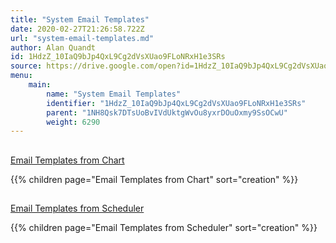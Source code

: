 ```yaml
---
title: "System Email Templates"
date: 2020-02-27T21:26:58.722Z
url: "system-email-templates.md"
author: Alan Quandt
id: 1HdzZ_10IaQ9bJp4QxL9Cg2dVsXUao9FLoNRxH1e3SRs
source: https://drive.google.com/open?id=1HdzZ_10IaQ9bJp4QxL9Cg2dVsXUao9FLoNRxH1e3SRs
menu:
    main:
        name: "System Email Templates"
        identifier: "1HdzZ_10IaQ9bJp4QxL9Cg2dVsXUao9FLoNRxH1e3SRs"
        parent: "1NH8Qsk7DTsUoBvIVdUktgWvOu8yxrDOuOxmy9SsOCwU"
        weight: 6290
---
```







## 

[Email Templates from Chart](email-templates-from-chart.md)

{{% children page="Email Templates from Chart" sort="creation" %}}

## 

[Email Templates from Scheduler](email-templates-from-scheduler.md)

{{% children page="Email Templates from Scheduler" sort="creation" %}}

